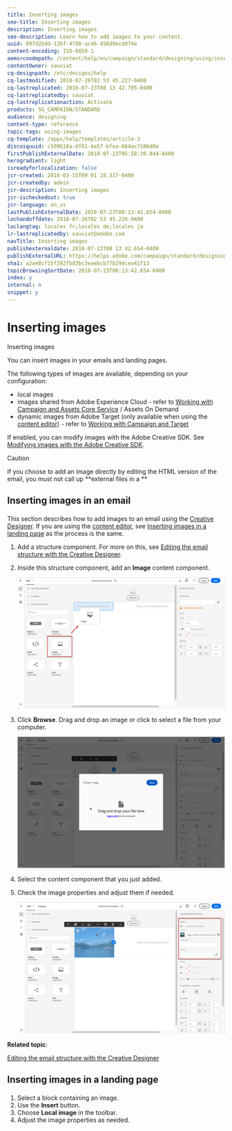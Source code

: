 ```yaml
---
title: Inserting images
seo-title: Inserting images
description: Inserting images
seo-description: Learn how to add images to your content.
uuid: 097d2bdd-13bf-4788-ac46-458d9ecdd74e
content-encoding: ISO-8859-1
aemsrcnodepath: /content/help/en/campaign/standard/designing/using/inserting-images
contentOwner: sauviat
cq-designpath: /etc/designs/help
cq-lastmodified: 2018-07-26T02 53 45.227-0400
cq-lastreplicated: 2018-07-23T08 13 42.705-0400
cq-lastreplicatedby: sauviat
cq-lastreplicationaction: Activate
products: SG_CAMPAIGN/STANDARD
audience: designing
content-type: reference
topic-tags: using-images
cq-template: /apps/help/templates/article-3
discoiquuid: c589610a-df81-4e57-bfea-664ac7106d8e
firstPublishExternalDate: 2018-07-23T05:58:30.044-0400
herogradient: light
isreadyforlocalization: false
jcr-created: 2018-03-15T09 01 18.317-0400
jcr-createdby: admin
jcr-description: Inserting images
jcr-ischeckedout: true
jcr-language: en_us
lastPublishExternalDate: 2018-07-23T08:13:42.654-0400
lochandoffdate: 2018-07-26T02 53 45.226-0400
loclangtag: locales fr;locales de;locales ja
lr-lastreplicatedby: sauviat@adobe.com
navTitle: Inserting images
publishexternaldate: 2018-07-23T08 13 42.654-0400
publishExternalURL: https://helpx.adobe.com/campaign/standard/designing/using/inserting-images.html
sha1: a2ae8cf15f392fbd3bc3eaebcb77b29dcea41f13
topicBrowsingSortDate: 2018-07-23T08:13:42.654-0400
index: y
internal: n
snippet: y
---
```


# Inserting images

Inserting images

You can insert images in your emails and landing pages.

The following types of images are available, depending on your configuration:

* local images
* images shared from Adobe Experience Cloud - refer to [Working with Campaign and Assets Core Service](../../integrating/using/working-with-campaign-and-assets-core-service.md) / Assets On Demand
* dynamic images from Adobe Target (only available when using the [content editor](../../designing/using/about-email-content-design.md#using-the-email-content-editor)) - refer to [Working with Campaign and Target](../../integrating/using/about-campaign-target-integration.md)

If enabled, you can modify images with the Adobe Creative SDK. See [Modifying images with the Adobe Creative SDK](../../designing/using/modifying-images-with-the-adobe-creative-sdk.md).

>[!CAUTION]
>
>If you choose to add an image directly by editing the HTML version of the email, you must not call up **external files in a **

## <p>Inserting images in an email</p>

This section describes how to add images to an email using the [Creative Designer](../../designing/using/about-email-content-design.md#using-the-creative-designer). If you are using the [content editor](../../designing/using/about-email-content-design.md#using-the-email-content-editor), see [Inserting images in a landing page](../../designing/using/inserting-images.md#inserting-images-in-a-landing-page) as the process is the same.

1. Add a structure component. For more on this, see [Editing the email structure with the Creative Designer](../../designing/using/defining-the-email-structure.md#editing-the-email-structure-with-the-creative-designer).
1. Inside this structure component, add an **Image** content component.

   ![](assets/des_insert_images_1.png)

1. Click **Browse**. Drag and drop an image or click to select a file from your computer.

   ![](assets/des_insert_images_2.png)

1. Select the content component that you just added.
1. Check the image properties and adjust them if needed.

   ![](assets/des_insert_images_3.png)

**Related topic**:

[Editing the email structure with the Creative Designer](../../designing/using/defining-the-email-structure.md#editing-the-email-structure-with-the-creative-designer)

## <p>Inserting images in a landing page</p>

1. Select a block containing an image.
1. Use the **Insert** button.
1. Choose **Local image** in the toolbar.
1. Adjust the image properties as needed.

